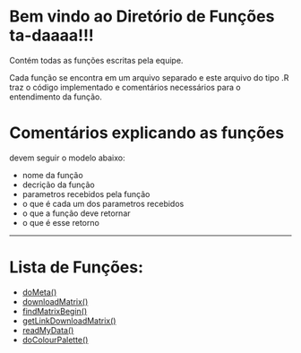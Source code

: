# Bem vindo ao Diretório de Funções ta-daaaa!!!

Contém todas as funções escritas pela equipe.

Cada função se encontra em um arquivo separado e este arquivo do tipo .R traz o código implementado e comentários necessários para o entendimento da função.

# Comentários explicando as funções
devem seguir o modelo abaixo:
- nome da função
- decrição da função
- parametros recebidos pela função
- o que é cada um dos parametros recebidos
- o que a função deve retornar
- o que é esse retorno


------------------
# Lista de Funções:
- [doMeta()](https://github.com/jtemporal/recDePadroes2015/blob/master/projeto/funcoes/doMeta.R)
- [downloadMatrix()](https://github.com/jtemporal/recDePadroes2015/blob/master/projeto/funcoes/downloadMatrix.R)
- [findMatrixBegin()](https://github.com/jtemporal/recDePadroes2015/blob/master/projeto/funcoes/findMatrixBegin.R)
- [getLinkDownloadMatrix()](https://github.com/jtemporal/recDePadroes2015/blob/master/projeto/funcoes/getLinkDownloadMatrix.R)
- [readMyData()](https://github.com/jtemporal/recDePadroes2015/blob/master/projeto/funcoes/readMyData.R)
- [doColourPalette()](https://github.com/jtemporal/recDePadroes2015/blob/master/projeto/funcoes/doColourPalette.R)
